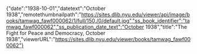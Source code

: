{"date":"1938-10-01","datetext":"October 1938","remotethumbnailpath":"https://sites.dlib.nyu.edu/viewer/api/image/books/tamwag_fawf000062/1/full/150,/0/default.jpg","ss_book_identifier":"tamwag_fawf000062","ss_publication_date_text":"October 1938","title":"The Fight for Peace and Democracy, October 1938","viewerURL":"https://sites.dlib.nyu.edu/viewer/books/tamwag_fawf000062"}